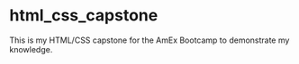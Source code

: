 # html_css_capstone
This is my HTML/CSS capstone for the AmEx Bootcamp to demonstrate my knowledge.
